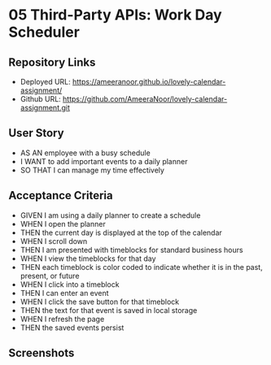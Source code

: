 # 05 Third-Party APIs: Work Day Scheduler

## Repository Links
* Deployed URL: https://ameeranoor.github.io/lovely-calendar-assignment/
* Github URL: https://github.com/AmeeraNoor/lovely-calendar-assignment.git

## User Story

* AS AN employee with a busy schedule
* I WANT to add important events to a daily planner
* SO THAT I can manage my time effectively

## Acceptance Criteria

* GIVEN I am using a daily planner to create a schedule
* WHEN I open the planner
* THEN the current day is displayed at the top of the calendar
* WHEN I scroll down
* THEN I am presented with timeblocks for standard business hours
* WHEN I view the timeblocks for that day
* THEN each timeblock is color coded to indicate whether it is in the past, present, or future
* WHEN I click into a timeblock
* THEN I can enter an event
* WHEN I click the save button for that timeblock
* THEN the text for that event is saved in local storage
* WHEN I refresh the page
* THEN the saved events persist

## Screenshots

